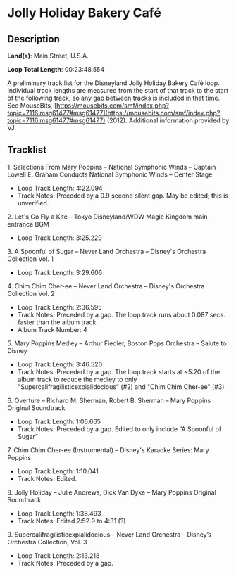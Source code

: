 # Jolly Holiday Bakery Café

## Description

**Land(s)**: Main Street, U.S.A.

**Loop Total Length**: 00:23:48.554

A preliminary track list for the Disneyland Jolly Holiday Bakery Café loop. Individual track lengths are measured from the start of that track to the start of the following track, so any gap between tracks is included in that time. See MouseBits, [https://mousebits.com/smf/index.php?topic=7116.msg61477#msg61477](https://mousebits.com/smf/index.php?topic=7116.msg61477#msg61477) (2012). Additional information provided by VJ.

## Tracklist

1\. Selections From Mary Poppins – National Symphonic Winds – Captain Lowell E. Graham Conducts National Symphonic Winds – Center Stage

- Loop Track Length: 4:22.094
- Track Notes: Preceded by a 0.9 second silent gap. May be edited; this is unverified.

2\. Let's Go Fly a Kite – Tokyo Disneyland/WDW Magic Kingdom main entrance BGM

- Loop Track Length: 3:25.229

3\. A Spoonful of Sugar – Never Land Orchestra – Disney's Orchestra Collection Vol. 1

- Loop Track Length: 3:29.606

4\. Chim Chim Cher-ee – Never Land Orchestra – Disney's Orchestra Collection Vol. 2

- Loop Track Length: 2:36.595
- Track Notes: Preceded by a gap. The loop track runs about 0.087 secs. faster than the album track.
- Album Track Number: 4

5\. Mary Poppins Medley – Arthur Fiedler, Boston Pops Orchestra – Salute to Disney

- Loop Track Length: 3:46.520
- Track Notes: Preceded by a gap. The loop track starts at ~5:20 of the album track to reduce the medley to only "Supercalifragilisticexpialidocious" (#2) and "Chim Chim Cher-ee" (#3).

6\. Overture – Richard M. Sherman, Robert B. Sherman – Mary Poppins Original Soundtrack

- Loop Track Length: 1:06.665
- Track Notes: Preceded by a gap. Edited to only include “A Spoonful of Sugar”

7\. Chim Chim Cher-ee (Instrumental) – Disney's Karaoke Series: Mary Poppins

- Loop Track Length: 1:10.041
- Track Notes: Edited.

8\. Jolly Holiday – Julie Andrews, Dick Van Dyke – Mary Poppins Original Soundtrack

- Loop Track Length: 1:38.493
- Track Notes: Edited 2:52.9 to 4:31 (?)

9\. Supercalifragilisticexpialidocious – Never Land Orchestra – Disney’s Orchestra Collection, Vol. 3

- Loop Track Length: 2:13.218
- Track Notes: Preceded by a gap.
